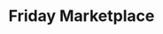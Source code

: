 ---
title: Friday Marketplace
takenAt: '2022-08-26T07:06:30.000Z'
license: CC BY-ND 4.0
url: >-
  //images.ctfassets.net/bncv3c2gt878/7xxb1njH5vKm0erzyY37TD/7fdd02b8e1b80d8547fa5ee7aec92ec3/IMG20220826090630
size: 7744405
image:
  width: 6240
  height: 3744
geo:
  lat: 53.002072222222225
  lng: 9.860277777777778
contentType: image/jpeg
mediaInfo:
  Image:
    Orientation: 0
    DateTime: 2022:08:26 09:06:30
    ExifTag: 82
    GPSTag: 170
  Photo:
    UserComment: ' '
    DateTimeOriginal: 2022:08:26 09:06:30
    SubSecTimeOriginal: '643'
    OffsetTimeOriginal: '+02:00'
  GPSInfo:
    GPSLatitudeRef: 'N'
    GPSLatitude:
      - 53
      - 0
      - 7.46
    GPSLongitudeRef: E
    GPSLongitude:
      - 9
      - 51
      - 37
    GPSTimeStamp:
      - 7
      - 6
      - 30
    GPSDateStamp: '2022:08:26'
tags:
  - SoCraTes2022

---